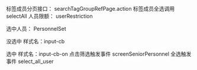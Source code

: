 标签成员分页接口： searchTagGroupRefPage.action
标签成员全选调用selectAll
人员限额： userRestriction

选中人员： PersonnelSet

没选中 样式名：input-cb

选中 样式名：input-cb-on
点击筛选触发事件 screenSeniorPersonnel
全选触发事件 select_all_user